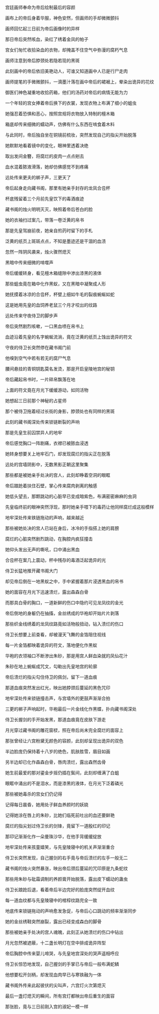 宫廷画师奉命为帝后绘制最后的容颜

画布上的帝后身着华服，神色安然，但画师的手却微微颤抖

画师回忆起三日前为帝后画像时的异样

那日帝后突然咳血，染红了绣着金凤的帕子

宫女们匆忙收拾染血的衣物，却掩盖不住空气中弥漫的腐朽气息

画师注意到帝后脖颈处若隐若现的黑斑

此刻画中的帝后依旧美艳动人，可谁又知道画中人已是行尸走肉

画师提笔的手微微颤抖，一滴墨汁落在画中帝后的裙裾上，晕染出诡异的花纹

御医们神色凝重地收拾药箱，他们的汤药对帝后的病情无能为力

一个年轻的宫女捧着帝后换下的衣裳，发现衣物上布满了细小的蛆虫

她强忍着恐惧和恶心，按照宫规将衣物放入特制的檀木箱

箱底却传来细微的蠕动声，仿佛有什么东西在啃食着木料

与此同时，帝后独自坐在铜镜前梳妆，突然发现自己的指尖开始脱落

她默默地看着镜中的变化，眼神里透着决绝

取出发间金簪，将腐烂的皮肉一点点剜去

血水混着脓液滑落，她却仿佛感觉不到疼痛

远处传来更夫的梆子声，三更天了

帝后起身走向藏书阁，那里有她亲手封存的龙凤合卺杯

杯底残留着三个月前先皇饮下的毒酒痕迹

藏书阁的烛火明明灭灭，映照着帝后苍白的脸

她的衣袖扫过案几，带落一卷泛黄的帛书

那是先皇驾崩前夜，她亲自煎药时留下的手札

泛黄的纸页上斑斑点点，不知是墨迹还是干涸的血渍

忽然一阵阴风袭来，烛火骤然熄灭

黑暗中传来细微的啃噬声

帝后缓缓转身，看见檀木箱缝隙中渗出漆黑的液体

那些蛆虫竟在箱中化作黑蚁，又在黑暗中凝聚成人形

她抚摸着冰凉的合卺杯，杯壁上细如牛毛的裂痕蜿蜒如蛇

这是她用先皇的血饲养老鼠三个月才咬出的纹路

远处传来守夜侍卫的脚步声

帝后突然剧烈咳嗽，一口黑血喷在帛书上

血迹沿着先皇的名字蜿蜒流淌，竟在泛黄的纸页上蚀出诡异的符文

守夜的侍卫长突然停在藏书阁门前

他嗅到空气中若有若无的腐尸气息

腰间悬挂的青铜钥匙莫名发烫，那是开启皇陵地宫的秘钥

帝后藏起帛书时，一片碎帛飘落在地

上面的符文竟在月光下缓缓游动，如同活物

她想起三日前那个神秘的占星师

那个被侍卫拖着经过长街的身影，脖颈处也有同样的黑斑

此刻的藏书阁深处传来锁链断裂的声响

那是先皇生前囚禁异人的地牢

帝后感觉胸口一阵剧痛，衣襟已被脓血浸透

她转身想要关上地牢石门，却发现腐烂的指尖正在脱落

远处的宫墙阴影中，无数黑影正朝这里聚集

那些都是被她亲手处决的宫人，此刻却睁着空洞的眼眶

帝后踉跄着扶住石壁，掌心传来腐肉剥离的触感

她低头望去，那颗跳动的心脏早已变成暗紫色，布满密密麻麻的虫洞

先皇临终前的眼神突然浮现，那时她亲手喂下的毒药让他同样腐烂成这般模样

地牢深处传来铁链拖动的声响，越来越近

那些被她处决的宫人已站在身后，冰冷的手指搭上她的肩膀

腐烂的心脏突然剧烈跳动，在胸腔内疯狂撞击

她仰头发出无声的嘶吼，口中涌出黑血

合卺杯在案几上震动，杯中残存的毒酒泛起诡异的光

侍卫长猛地推开藏书阁大门

却见帝后倒在一地黑蚁之中，手中紧握着那片浸透黑血的帛书

她的面容在月光下迅速溃烂，露出森森白骨

而那具白骨的胸口，一道新鲜的伤口中隐约可见龙凤纹的金光

帝后倒地的身躯仍在抽搐，金丝绣成的华袍却开始片片剥落

那些织金线绣着的龙凤纹路竟如活物般扭动，钻入溃烂的伤口

侍卫长想要上前查看，却被漫天飞舞的金箔阻住视线

每一片金箔都映着诡异的符文，落地便化作黑蚁

华袍的衣领袖口不断渗出朱砂，那是用宫人鲜血染就的凤仙花汁

朱砂在地上蜿蜒成咒文，勾勒出先皇地宫的轮廓

帝后溃烂的指尖勾住侍卫的佩剑，留下一道血痕

那道血痕突然发出红光，映出她脖颈后蔓延的黑色咒印

地牢深处传来锁链撞击声，与宫墙外的更鼓声渐渐合拍

三更的梆子声响起时，华袍最后一片金线化作黑蝶，扑向藏书阁深处

侍卫长握剑的手开始发黑，那道血痕竟在皮肤下游走

月光穿过藏书阁的雕花窗棂，照在帝后尚未完全腐烂的面容上

那张曾经让六宫粉黛无颜色的容颜，此刻却呈现出诡异的双色

半边脸庞仍保持着十八岁的绝色，肌肤胜雪，眉目如画

另半边却已化作森森白骨，唇肉溃烂，露出森然齿骨

她生前最爱的那对鎏金步摇仍插在鬓间，此刻却缠满了白蛆

眼眶中涌出的不是泪水，而是漆黑的液体，在月光下泛着磷光

那些被她毒杀的宫女们仍记得

记得每日晨昏，她用处子鲜血养颜时的妖娆

记得她涂在唇上的朱砂，比她们临死前吐出的血还要鲜艳

腐烂的指尖划过侍卫长的剑锋，竟留下一道殷红的印记

那印记渐渐化作一朵曼珠沙华，在他手背缓缓绽放

地牢深处传来孩童嬉笑，与先皇陵寝中的机关声渐渐重合

侍卫长突然发现，自己握剑的右手竟与帝后溃烂的左手一般无二

藏书阁的烛火突然暴涨，映出帝后颈后蔓延的咒印原是九条蛇纹

那些用朱砂与砒霜调制的养颜膏开始脱落，露出皮下蠕动的蛊虫

侍卫长踉跄后退，看着帝后半边完好的脸庞突然绽开血纹

每一道血纹都与先皇陵寝中的棺椁纹路完全一致

地底传来锁链拖动的声响愈发急促，与帝后心口跳动的频率渐渐同步

她的金丝绣鞋突然崩裂，露出已经变成森白的脚骨

那些被她亲手处决的宫人魂魄，此刻正从她溃烂的伤口中钻出

月光忽然被遮蔽，十二盏长明灯在空中排成诡异阵型

帝后胸腔中传来婴儿啼哭，与先皇地宫深处的哭声遥相呼应

侍卫长惊恐地发现，自己握剑的手掌已与帝后一般布满蛇鳞

他想要松开剑柄，却发现血肉早已与寒铁融为一体

藏书阁外传来此起彼伏的尖叫声，六宫灯火次第熄灭

最后一盏灯熄灭的瞬间，所有宫灯都映出帝后重生的面容

那张脸，竟与三日前刚入宫的淑妃一模一样